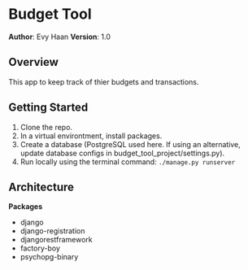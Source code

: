 # Budget Tool

**Author**: Evy Haan
**Version**: 1.0

## Overview
This app to keep track of thier budgets and transactions.

## Getting Started
1. Clone the repo.
2. In a virtual environtment, install packages.
4. Create a database (PostgreSQL used here. If using an alternative, update database configs in budget_tool_project/settings.py).
3. Run locally using the terminal command: `./manage.py runserver`

## Architecture
**Packages**
- django
- django-registration
- djangorestframework
- factory-boy
- psychopg-binary